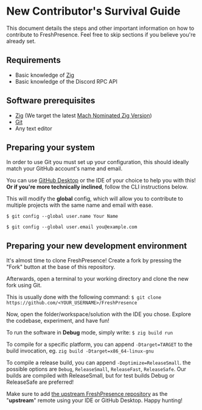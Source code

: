 # New Contributor's Survival Guide

This document details the steps and other important information on how to contribute to FreshPresence. Feel free to skip sections if you believe you're already set.

## Requirements

- Basic knowledge of [Zig](https://ziglang.org/)
- Basic knowledge of the Discord RPC API

## Software prerequisites

- [Zig](https://ziglang.org) (We target the latest [Mach Nominated Zig Version](https://machengine.org/docs/nominated-zig/))
- [Git](https://git-scm.com)
- Any text editor

## Preparing your system

In order to use Git you must set up your configuration, this should ideally match your GitHub account's name and email.

You can use [GitHub Desktop](https://desktop.github.com) or the IDE of your choice to help you with this! **Or if you're more technically inclined**, follow the CLI instructions below.

This will modify the **global** config, which will allow you to contribute to multiple projects with the same name and email with ease.

`$ git config --global user.name Your Name`

`$ git config --global user.email you@example.com`

## Preparing your new development environment

It's almost time to clone FreshPresence! Create a fork by pressing the "Fork" button at the base of this repository.

Afterwards, open a terminal to your working directory and clone the new fork using Git.

This is usually done with the following command:
`$ git clone https://github.com/<YOUR_USERNAME>/FreshPresence`

Now, open the folder/workspace/solution with the IDE you chose. Explore the codebase, experiment, and have fun!

To run the software in **Debug** mode, simply write:
`$ zig build run`

To compile for a specific platform, you can append `-Dtarget=TARGET` to the build invocation, eg. `zig build -Dtarget=x86_64-linux-gnu`

To compile a release build, you can append `-Doptimize=ReleaseSmall`. the possible options are `Debug`, `ReleaseSmall`, `ReleaseFast`, `ReleaseSafe`. Our builds are compiled with ReleaseSmall, but for test builds Debug or ReleaseSafe are preferred!

Make sure to add [the upstream FreshPresence repository](https://github.com/LittleBigRefresh/FreshPresence) as the "**upstream**" remote using your IDE or GitHub Desktop. Happy hunting!
